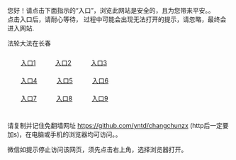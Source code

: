 您好！请点击下面指示的“入口”，浏览此网站是安全的，且为您带来平安。。 <br/>
点击入口后，请耐心等待， 过程中可能会出现无法打开的提示，请忽略，最终会进入网站. </br>

法轮大法在长春<br/>
<div style="padding:10px"><a style="margin:20px" target="_blank" href="https://d2xtroxg2qvo45.cloudfront.net/2Qpsp?elfawfnf" id="ccLink1" rel="nofollow">入口1</a> <a target="_blank" style="margin:20px" href="https://d1ktaxq84p4puj.cloudfront.net/2Qpsp?yvgsrovm" id="ccLink2" rel="nofollow">入口2</a> <a style="margin:20px" target="_blank" href="https://d243rr5cwpwslf.cloudfront.net/2Qpsp?kzzxjmo" id="ccLink3" rel="nofollow">入口3</a></div>

<div style="padding:10px" ><a style="margin:20px" target="_blank" href="https://d2xtroxg2qvo45.cloudfront.net/2Qpsp?elfawfnf" id="ccLink4" rel="nofollow">入口4</a> <a style="margin:20px" href="https://d1ktaxq84p4puj.cloudfront.net/2Qpsp?yvgsrovm" target="_blank" id="ccLink5" rel="nofollow">入口5</a> <a style="margin:20px" href="https://d243rr5cwpwslf.cloudfront.net/2Qpsp?kzzxjmo" target="_blank" id="ccLink6" rel="nofollow">入口6</a></div>

<div style="padding:10px"><a style="margin:20px" target="_blank" href="https://d2xtroxg2qvo45.cloudfront.net/2Qpsp?elfawfnf" id="ccLink7" rel="nofollow">入口7</a> <a style="margin:20px" href="https://d1ktaxq84p4puj.cloudfront.net/2Qpsp?yvgsrovm" target="_blank" id="ccLink8" rel="nofollow">入口8</a> <a style="margin:20px" target="_blank" href="https://d243rr5cwpwslf.cloudfront.net/2Qpsp?kzzxjmo" id="ccLink9" rel="nofollow">入口9</a></div>

<br/>



请复制并记住免翻墙网址 https://github.com/yntd/changchunzx (http后一定要加s)，在电脑或手机的浏览器均可访问。。<br/>

微信如提示停止访问该网页，须先点击右上角，选择浏览器打开。
